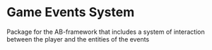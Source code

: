 # Game Events System

Package for the AB-framework that includes a system of interaction between the player and the entities of the events